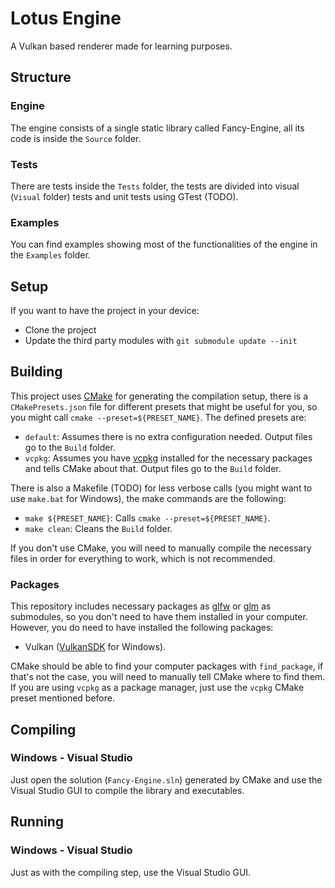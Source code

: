 # Lotus Engine

A Vulkan based renderer made for learning purposes.



## Structure

### Engine

The engine consists of a single static library called Fancy-Engine, all its code is inside the ```Source``` folder. 

### Tests

There are tests inside the ```Tests``` folder, the tests are divided into visual (```Visual``` folder) tests and unit tests using GTest (TODO).

### Examples

You can find examples showing most of the functionalities of the engine in the ```Examples``` folder.


## Setup

If you want to have the project in your device:

- Clone the project
- Update the third party modules with ```git submodule update --init```


## Building

This project uses [CMake](https://cmake.org/) for generating the compilation setup, there is a ```CMakePresets.json``` file for different presets that might be useful for you, so you might call ```cmake --preset=${PRESET_NAME}```. The defined presets are:

- ```default```: Assumes there is no extra configuration needed. Output files go to the ```Build``` folder.
- ```vcpkg```: Assumes you have [vcpkg](https://github.com/microsoft/vcpkg) installed for the necessary packages and tells CMake about that. Output files go to the ```Build``` folder.

There is also a Makefile (TODO) for less verbose calls (you might want to use ```make.bat``` for Windows), the make commands are the following:

- ```make ${PRESET_NAME}```: Calls ```cmake --preset=${PRESET_NAME}```.
- ```make clean```: Cleans the ```Build``` folder.

If you don't use CMake, you will need to manually compile the necessary files in order for everything to work, which is not recommended. 

### Packages

This repository includes necessary packages as [glfw](https://github.com/glfw/glfw) or [glm](https://github.com/g-truc/glm) as submodules, so you don't need to have them installed in your computer. However, you do need to have installed the following packages:

- Vulkan ([VulkanSDK](https://vulkan.lunarg.com/) for Windows).

CMake should be able to find your computer packages with ```find_package```, if that's not the case, you will need to manually tell CMake where to find them. If you are using ```vcpkg``` as a package manager, just use the ```vcpkg``` CMake preset mentioned before.

## Compiling

### Windows - Visual Studio

Just open the solution (```Fancy-Engine.sln```) generated by CMake and use the Visual Studio GUI to compile the library and executables.


## Running

### Windows - Visual Studio

Just as with the compiling step, use the Visual Studio GUI.
